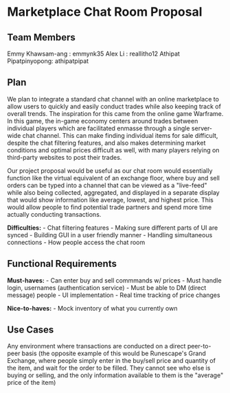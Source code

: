# Marketplace Chat Room Proposal

## Team Members

Emmy Khawsam-ang : emmynk35
Alex Li : reallitho12
Athipat Pipatpinyopong: athipatpipat

## Plan

We plan to integrate a standard chat channel with an online marketplace to allow users to quickly and easily conduct trades while also keeping track of overall trends. The inspiration for this came from the online game Warframe. In this game, the in-game economy centers around trades between individual players which are facilitated enmasse through a single server-wide chat channel. This can make finding individual items for sale difficult, despite the chat filtering features, and also makes determining market conditions and optimal prices difficult as well, with many players relying on third-party websites to post their trades.

Our project proposal would be useful as our chat room would essentially function like the virtual equivalent of an exchange floor, where buy and sell orders can be typed into a channel that can be viewed as a "live-feed" while also being collected, aggregated, and displayed in a separate display that would show information like average, lowest, and highest price. This would allow people to find potential trade partners and spend more time actually conducting transactions.

**Difficulties:**
	- Chat filtering features
	- Making sure different parts of UI are synced
	- Building GUI in a user friendly manner
	- Handling simultaneous connections
	- How people access the chat room

## Functional Requirements

**Must-haves:**
	- Can enter buy and sell commmands w/ prices
	- Must handle login, usernames (authentication service)
	- Must be able to DM (direct message) people
	- UI implementation
	- Real time tracking of price changes

**Nice-to-haves:**
	- Mock inventory of what you currently own

## Use Cases

Any environment where transactions are conducted on a direct peer-to-peer basis (the opposite example of this would be Runescape's Grand Exchange, where people simply enter in the buy/sell price and quantity of the item, and wait for the order to be filled. They cannot see who else is buying or selling, and the only information available to them is the "average" price of the item)
